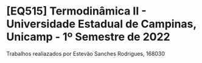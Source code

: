 # [EQ515] Termodinâmica II - Universidade Estadual de Campinas, Unicamp - 1º Semestre de 2022

Trabalhos realiazados por Estevão Sanches Rodrigues, 168030
